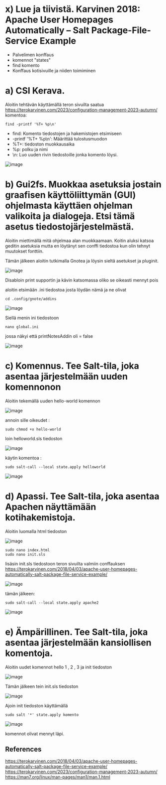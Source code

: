 # x) Lue ja tiivistä. Karvinen 2018: Apache User Homepages Automatically – Salt Package-File-Service Example

- Palvelimen konffaus
- komennot "states"
- find komento
- Konffaus kotisivuille ja niiden toimiminen


# a) CSI Kerava.

Aloitin tehtävän käyttämällä teron sivuilta saatua https://terokarvinen.com/2023/configuration-management-2023-autumn/ komentoa: 

    find -printf '%T+ %p\n'

- find: Komento tiedostojen ja hakemistojen etsimiseen
- -printf '%T+ %p\n': Määrittää tulostusmuodon
- %T+: tiedoston muokkausaika
- %p: polku ja nimi
- \n: Luo uuden rivin tiedostoille jonka komento löysi.

![image](https://github.com/SakuKarp/Palvelinten.Hallinta/assets/148875105/491ce91b-576a-4094-87de-133c19f4cc79)


# b) Gui2fs. Muokkaa asetuksia jostain graafisen käyttöliittymän (GUI) ohjelmasta käyttäen ohjelman valikoita ja dialogeja. Etsi tämä asetus tiedostojärjestelmästä.

Aloitin miettimällä mitä ohjelmaa alan muokkaamaan. Koitin aluksi katsoa geditin asetuksia mutta en löytänyt sen conffi tiedostoa kun olin tehnyt muutokset fonttiin.

 Tämän jälkeen aloitin tutkimalla Gnotea ja löysin sieltä asetukset ja pluginit.

 ![image](https://github.com/SakuKarp/Palvelinten.Hallinta/assets/148875105/3b4f62e2-5e06-41bb-9f71-ee0340df5d8e)

 Disabloin print supportin ja kävin katsomassa oliko se oikeasti mennyt pois 


aloitin etsimään .ini tiedostoa josta löydän nämä ja ne olivat 

    cd .config/gnote/addins

![image](https://github.com/SakuKarp/Palvelinten.Hallinta/assets/148875105/a714d950-41ff-49ee-b47e-549ea2093b05)


Siellä menin ini tiedostoon 

    nano global.ini

jossa näkyi että printNotesAddin oli = false

![image](https://github.com/SakuKarp/Palvelinten.Hallinta/assets/148875105/8abdc9a2-3d37-4e67-8b50-21c5e90b5131)



# c) Komennus. Tee Salt-tila, joka asentaa järjestelmään uuden komennonon


Aloitin tekemällä uuden hello-world komennon

![image](https://github.com/SakuKarp/Palvelinten.Hallinta/assets/148875105/088f39c2-a226-4f1d-bafc-61dfeb255d2a)


annoin sille oikeudet :

    sudo chmod +x hello-world

loin helloworld.sls tiedoston

![image](https://github.com/SakuKarp/Palvelinten.Hallinta/assets/148875105/f0692877-c431-4504-aaee-53fcfa7be2f6)

käytin komentoa : 

    sudo salt-call --local state.apply helloworld


![image](https://github.com/SakuKarp/Palvelinten.Hallinta/assets/148875105/12deeee8-10bc-4080-90d0-02a8863ce304)


# d) Apassi. Tee Salt-tila, joka asentaa Apachen näyttämään kotihakemistoja.

Aloitin luomalla html tiedoston

![image](https://github.com/SakuKarp/Palvelinten.Hallinta/assets/148875105/bfbbbd3c-a856-4735-a68f-811531239f29)

    sudo nano index.html
    sudo nano init.sls

lisäsin init.sls tiedostoon teron sivuilta valmiin conffauksen https://terokarvinen.com/2018/04/03/apache-user-homepages-automatically-salt-package-file-service-example/

![image](https://github.com/SakuKarp/Palvelinten.Hallinta/assets/148875105/c09293d9-25e4-4b09-82f8-52b7d5f789ea)

tämän jälkeen:

    sudo salt-call --local state.apply apache2

![image](https://github.com/SakuKarp/Palvelinten.Hallinta/assets/148875105/02c84cf7-eb00-4cf8-86cc-d5e45b3174b3)


# e) Ämpärillinen. Tee Salt-tila, joka asentaa järjestelmään kansiollisen komentoja.



Aloitin uudet komennot hello 1 , 2 , 3 ja init tiedoston 

![image](https://github.com/SakuKarp/Palvelinten.Hallinta/assets/148875105/ee3e17b2-bf4c-4fae-856d-3c27504e3a0f)

Tämän jälkeen tein init.sls tiedoston

![image](https://github.com/SakuKarp/Palvelinten.Hallinta/assets/148875105/41a89bbc-e15d-418e-8f7a-7db1bcc8b731)

Ajoin init tiedoston käyttämällä

    sudo salt '*' state.apply komento

   

![image](https://github.com/SakuKarp/Palvelinten.Hallinta/assets/148875105/e58a5a54-e910-4483-8c7c-0ec884dcae39)

komennot olivat mennyt läpi.



## References
https://terokarvinen.com/2018/04/03/apache-user-homepages-automatically-salt-package-file-service-example/
https://terokarvinen.com/2023/configuration-management-2023-autumn/
https://man7.org/linux/man-pages/man1/man.1.html
